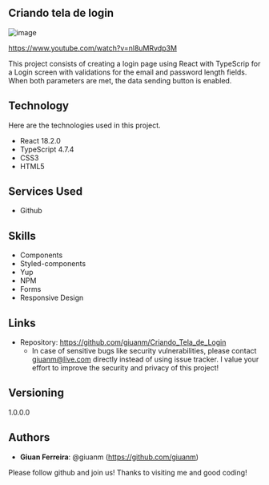 ## Criando tela de login

![image](https://github.com/giuanm/Criando_Tela_de_Login/assets/76171709/d630674b-9aba-49a3-8175-e6c0261d499d)

https://www.youtube.com/watch?v=nl8uMRvdp3M

 This project consists of creating a login page using React with TypeScrip for a Login screen with validations for the email and password length fields. When both parameters are met, the data sending button is enabled.

## Technology 

Here are the technologies used in this project.

* React 18.2.0
* TypeScript 4.7.4
* CSS3
* HTML5

## Services Used

* Github

## Skills
* Components
* Styled-components
* Yup
* NPM
* Forms
* Responsive Design

## Links
  - Repository: https://github.com/giuanm/Criando_Tela_de_Login
    - In case of sensitive bugs like security vulnerabilities, please contact
      giuanm@live.com directly instead of using issue tracker. 
      I value your effort to improve the security and privacy of this project!

  ## Versioning

  1.0.0.0


  ## Authors
  
  * **Giuan Ferreira**: @giuanm (https://github.com/giuanm)

  Please follow github and join us!
  Thanks to visiting me and good coding!

